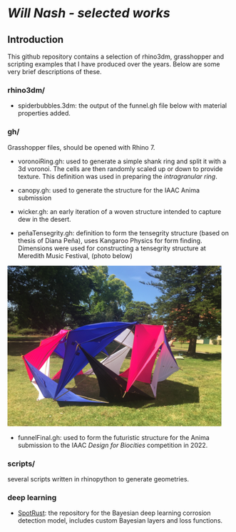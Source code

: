 # *Will Nash - selected works*

## Introduction
This github repository contains a selection of rhino3dm, grasshopper and scripting examples that I have produced over the years. Below are some very brief descriptions of these.

### rhino3dm/
* spiderbubbles.3dm: the output of the funnel.gh file below with material properties added.


### gh/
Grasshopper files, should be opened with Rhino 7.

* voronoiRing.gh: used to generate a simple shank ring and split it with a 3d voronoi. The cells are then randomly scaled up or down to provide texture. This definition was used in preparing the *intragranular ring*.

* canopy.gh: used to generate the structure for the IAAC Anima submission

* wicker.gh: an early iteration of a woven structure intended to capture dew in the desert.

* peñaTensegrity.gh: definition to form the tensegrity structure (based on thesis of Diana Peña), uses Kangaroo Physics for form finding. Dimensions were used for constructing a tensegrity structure at Meredith Music Festival, (photo below)

<img src = "https://github.com/StuvX/portfolio/blob/main/assets/IMG_3440.JPG" alt="tensegrity structure" width="480" style="float:middle"/>

* funnelFinal.gh: used to form the futuristic structure for the Anima submission to the IAAC *Design for Biocities* competition in 2022.

### scripts/
several scripts written in rhinopython to generate geometries.

### deep learning
* [SpotRust](https://github.com/StuvX/SpotRust]): the repository for the Bayesian deep learning corrosion detection model, includes custom Bayesian layers and loss functions.
